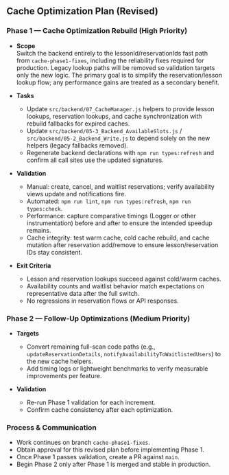 ## Cache Optimization Plan (Revised)

### Phase 1 — Cache Optimization Rebuild (High Priority)

- **Scope**  
  Switch the backend entirely to the lessonId/reservationIds fast path from `cache-phase1-fixes`, including the reliability fixes required for production. Legacy lookup paths will be removed so validation targets only the new logic. The primary goal is to simplify the reservation/lesson lookup flow; any performance gains are treated as a secondary benefit.

- **Tasks**  
  - Update `src/backend/07_CacheManager.js` helpers to provide lesson lookups, reservation lookups, and cache synchronization with rebuild fallbacks for expired caches.  
  - Update `src/backend/05-3_Backend_AvailableSlots.js` / `src/backend/05-2_Backend_Write.js` to depend solely on the new helpers (legacy fallbacks removed).  
  - Regenerate backend declarations with `npm run types:refresh` and confirm all call sites use the updated signatures.

- **Validation**  
  - Manual: create, cancel, and waitlist reservations; verify availability views update and notifications fire.  
  - Automated: `npm run lint`, `npm run types:refresh`, `npm run types:check`.  
  - Performance: capture comparative timings (Logger or other instrumentation) before and after to ensure the intended speedup remains.  
  - Cache integrity: test warm cache, cold cache rebuild, and cache mutation after reservation add/remove to ensure lesson/reservation IDs stay consistent.

- **Exit Criteria**  
  - Lesson and reservation lookups succeed against cold/warm caches.  
  - Availability counts and waitlist behavior match expectations on representative data after the full switch.  
  - No regressions in reservation flows or API responses.

### Phase 2 — Follow‑Up Optimizations (Medium Priority)

- **Targets**  
  - Convert remaining full-scan code paths (e.g., `updateReservationDetails`, `notifyAvailabilityToWaitlistedUsers`) to the new cache helpers.  
  - Add timing logs or lightweight benchmarks to verify measurable improvements per feature.

- **Validation**  
  - Re-run Phase 1 validation for each increment.  
  - Confirm cache consistency after each optimization.

### Process & Communication

- Work continues on branch `cache-phase1-fixes`.  
- Obtain approval for this revised plan before implementing Phase 1.  
- Once Phase 1 passes validation, create a PR against `main`.  
- Begin Phase 2 only after Phase 1 is merged and stable in production.
